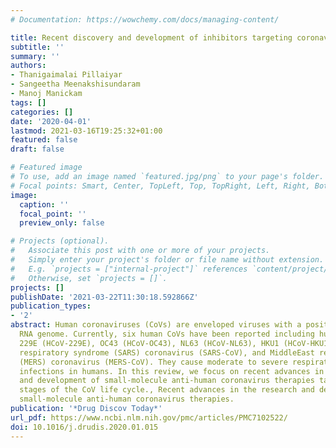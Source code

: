 ```yaml
---
# Documentation: https://wowchemy.com/docs/managing-content/

title: Recent discovery and development of inhibitors targeting coronaviruses
subtitle: ''
summary: ''
authors:
- Thanigaimalai Pillaiyar
- Sangeetha Meenakshisundaram
- Manoj Manickam
tags: []
categories: []
date: '2020-04-01'
lastmod: 2021-03-16T19:25:32+01:00
featured: false
draft: false

# Featured image
# To use, add an image named `featured.jpg/png` to your page's folder.
# Focal points: Smart, Center, TopLeft, Top, TopRight, Left, Right, BottomLeft, Bottom, BottomRight.
image:
  caption: ''
  focal_point: ''
  preview_only: false

# Projects (optional).
#   Associate this post with one or more of your projects.
#   Simply enter your project's folder or file name without extension.
#   E.g. `projects = ["internal-project"]` references `content/project/deep-learning/index.md`.
#   Otherwise, set `projects = []`.
projects: []
publishDate: '2021-03-22T11:30:18.592866Z'
publication_types:
- '2'
abstract: Human coronaviruses (CoVs) are enveloped viruses with a positive-sense single-stranded
  RNA genome. Currently, six human CoVs have been reported including human coronavirus
  229E (HCoV-229E), OC43 (HCoV-OC43), NL63 (HCoV-NL63), HKU1 (HCoV-HKU1), severe acute
  respiratory syndrome (SARS) coronavirus (SARS-CoV), and MiddleEast respiratory syndrome
  (MERS) coronavirus (MERS-CoV). They cause moderate to severe respiratory and intestinal
  infections in humans. In this review, we focus on recent advances in the research
  and development of small-molecule anti-human coronavirus therapies targeting different
  stages of the CoV life cycle., Recent advances in the research and development of
  small-molecule anti-human coronavirus therapies.
publication: '*Drug Discov Today*'
url_pdf: https://www.ncbi.nlm.nih.gov/pmc/articles/PMC7102522/
doi: 10.1016/j.drudis.2020.01.015
---
```


